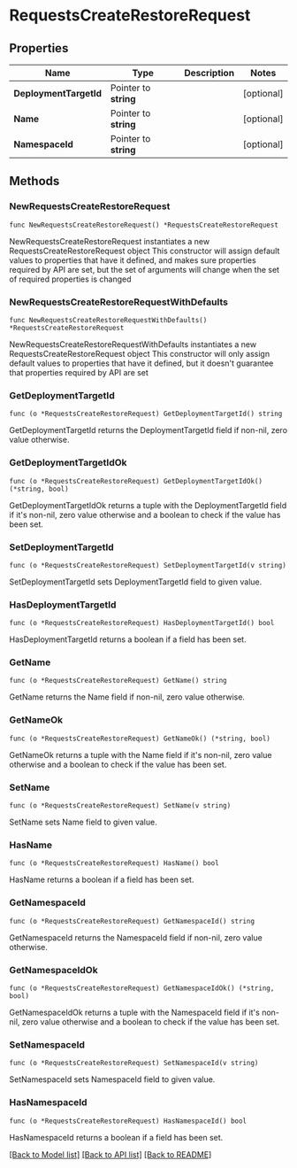 # RequestsCreateRestoreRequest

## Properties

Name | Type | Description | Notes
------------ | ------------- | ------------- | -------------
**DeploymentTargetId** | Pointer to **string** |  | [optional] 
**Name** | Pointer to **string** |  | [optional] 
**NamespaceId** | Pointer to **string** |  | [optional] 

## Methods

### NewRequestsCreateRestoreRequest

`func NewRequestsCreateRestoreRequest() *RequestsCreateRestoreRequest`

NewRequestsCreateRestoreRequest instantiates a new RequestsCreateRestoreRequest object
This constructor will assign default values to properties that have it defined,
and makes sure properties required by API are set, but the set of arguments
will change when the set of required properties is changed

### NewRequestsCreateRestoreRequestWithDefaults

`func NewRequestsCreateRestoreRequestWithDefaults() *RequestsCreateRestoreRequest`

NewRequestsCreateRestoreRequestWithDefaults instantiates a new RequestsCreateRestoreRequest object
This constructor will only assign default values to properties that have it defined,
but it doesn't guarantee that properties required by API are set

### GetDeploymentTargetId

`func (o *RequestsCreateRestoreRequest) GetDeploymentTargetId() string`

GetDeploymentTargetId returns the DeploymentTargetId field if non-nil, zero value otherwise.

### GetDeploymentTargetIdOk

`func (o *RequestsCreateRestoreRequest) GetDeploymentTargetIdOk() (*string, bool)`

GetDeploymentTargetIdOk returns a tuple with the DeploymentTargetId field if it's non-nil, zero value otherwise
and a boolean to check if the value has been set.

### SetDeploymentTargetId

`func (o *RequestsCreateRestoreRequest) SetDeploymentTargetId(v string)`

SetDeploymentTargetId sets DeploymentTargetId field to given value.

### HasDeploymentTargetId

`func (o *RequestsCreateRestoreRequest) HasDeploymentTargetId() bool`

HasDeploymentTargetId returns a boolean if a field has been set.

### GetName

`func (o *RequestsCreateRestoreRequest) GetName() string`

GetName returns the Name field if non-nil, zero value otherwise.

### GetNameOk

`func (o *RequestsCreateRestoreRequest) GetNameOk() (*string, bool)`

GetNameOk returns a tuple with the Name field if it's non-nil, zero value otherwise
and a boolean to check if the value has been set.

### SetName

`func (o *RequestsCreateRestoreRequest) SetName(v string)`

SetName sets Name field to given value.

### HasName

`func (o *RequestsCreateRestoreRequest) HasName() bool`

HasName returns a boolean if a field has been set.

### GetNamespaceId

`func (o *RequestsCreateRestoreRequest) GetNamespaceId() string`

GetNamespaceId returns the NamespaceId field if non-nil, zero value otherwise.

### GetNamespaceIdOk

`func (o *RequestsCreateRestoreRequest) GetNamespaceIdOk() (*string, bool)`

GetNamespaceIdOk returns a tuple with the NamespaceId field if it's non-nil, zero value otherwise
and a boolean to check if the value has been set.

### SetNamespaceId

`func (o *RequestsCreateRestoreRequest) SetNamespaceId(v string)`

SetNamespaceId sets NamespaceId field to given value.

### HasNamespaceId

`func (o *RequestsCreateRestoreRequest) HasNamespaceId() bool`

HasNamespaceId returns a boolean if a field has been set.


[[Back to Model list]](../README.md#documentation-for-models) [[Back to API list]](../README.md#documentation-for-api-endpoints) [[Back to README]](../README.md)


